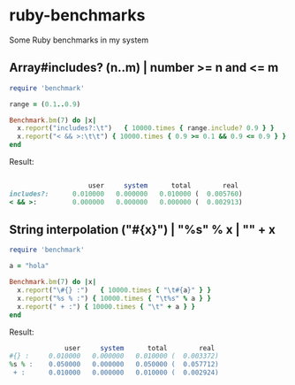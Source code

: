 ruby-benchmarks
===============

Some Ruby benchmarks in my system

## Array#includes? (n..m) | number >= n and <= m

```ruby
require 'benchmark'

range = (0.1..0.9)

Benchmark.bm(7) do |x|
  x.report("includes?:\t")   { 10000.times { range.include? 0.9 } }
  x.report("< && >:\t\t") { 10000.times { 0.9 >= 0.1 && 0.9 <= 0.9 } }
end
```

Result:
```ruby

                    user     system      total        real
includes?:      0.010000   0.000000   0.010000 (  0.005760)
< && >:    	    0.000000   0.000000   0.000000 (  0.002913)
```

## String interpolation ("#{x}") | "%s" % x | "" + x
```ruby
require 'benchmark'

a = "hola"

Benchmark.bm(7) do |x|
  x.report("\#{} :")   { 10000.times { "\t#{a}" } }
  x.report("%s % :") { 10000.times { "\t%s" % a } }
  x.report(" + :") { 10000.times { "\t" + a } }
end
```

Result:
```ruby
              user     system      total        real
#{} :     0.010000   0.000000   0.010000 (  0.003372)
%s % :    0.050000   0.000000   0.050000 (  0.057712)
 + :      0.010000   0.000000   0.010000 (  0.002924)
```
